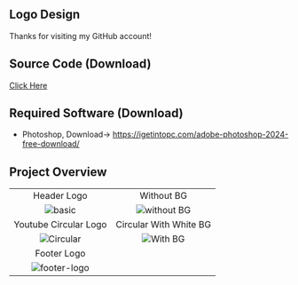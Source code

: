 ## Logo Design
Thanks for visiting my GitHub account!

## Source Code (Download)
[Click Here](https://mega.nz/folder/kCs3gLwD#OreAYeEeXeabncC4hIbz-g)

## Required Software (Download)
- Photoshop, Download-> https://igetintopc.com/adobe-photoshop-2024-free-download/


## Project Overview

|   |   |
|:---:|:---:|
|Header Logo|Without BG|
|![basic](https://github.com/learnwithfair/logo-design/blob/main/Logo/Header%20Logo.png)|![without BG](https://github.com/learnwithfair/logo-design/blob/main/Logo/Header%20logo%20Without%20BG.png)|
|Youtube Circular Logo|Circular With White BG|
|![Circular](https://github.com/learnwithfair/logo-design/blob/main/Logo/Learn%20With%20Fair%20Youtube%20Channel%20Logo%20(2).png)|![With BG](https://github.com/learnwithfair/logo-design/blob/main/Logo/Learn%20With%20Fair%20Youtube%20Channel%20Logo.png)
| Footer Logo|
|![footer-logo](https://github.com/learnwithfair/logo-design/blob/main/Logo/footer-logo.png)|



